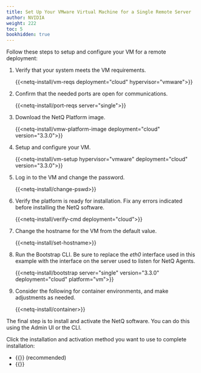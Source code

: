 ```yaml
---
title: Set Up Your VMware Virtual Machine for a Single Remote Server
author: NVIDIA
weight: 222
toc: 5
bookhidden: true
---
```

Follow these steps to setup and configure your VM for a remote deployment:

1. Verify that your system meets the VM requirements.

    {{<netq-install/vm-reqs deployment="cloud" hypervisor="vmware">}}

2. Confirm that the needed ports are open for communications.

    {{<netq-install/port-reqs server="single">}}

3. Download the NetQ Platform image.

    {{<netq-install/vmw-platform-image deployment="cloud" version="3.3.0">}}

4. Setup and configure your VM.

    {{<netq-install/vm-setup hypervisor="vmware" deployment="cloud" version="3.3.0">}}

5. Log in to the VM and change the password.

    {{<netq-install/change-pswd>}}

6. Verify the platform is ready for installation. Fix any errors indicated before installing the NetQ software.

    {{<netq-install/verify-cmd deployment="cloud">}}

7. Change the hostname for the VM from the default value.

    {{<netq-install/set-hostname>}}

8. Run the Bootstrap CLI. Be sure to replace the *eth0* interface used in this example with the interface on the server used to listen for NetQ Agents.

    {{<netq-install/bootstrap server="single" version="3.3.0" deployment="cloud" platform="vm">}}

9. Consider the following for container environments, and make adjustments as needed.

    {{<netq-install/container>}}

The final step is to install and activate the NetQ software.  You can do this using the Admin UI or the CLI.

Click the installation and activation method you want to use to complete installation:

- {{<link title="Install NetQ Using the Admin UI" text="Use the Admin UI">}} (recommended)
- {{<link title="Install NetQ Using the CLI" text="Use the CLI">}}
